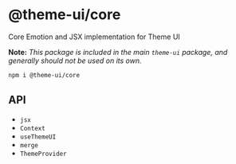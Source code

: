 
# @theme-ui/core

Core Emotion and JSX implementation for Theme UI

**Note:** *This package is included in the main `theme-ui` package, and generally should not be used on its own.*

```sh
npm i @theme-ui/core
```

## API

- `jsx`
- `Context`
- `useThemeUI`
- `merge`
- `ThemeProvider`
